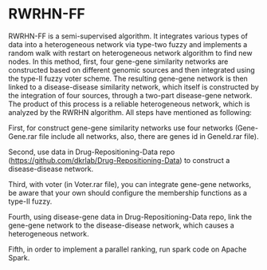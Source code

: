 # RWRHN-FF

RWRHN-FF is a semi-supervised algorithm. It integrates various types of data into a heterogeneous network via type-two fuzzy and implements a random walk with restart on heterogeneous network algorithm to find new nodes. In this method, first, four gene-gene similarity networks are constructed based on different genomic sources and then integrated using the type-II fuzzy voter scheme. The resulting gene-gene network is then linked to a disease-disease similarity network, which itself is constructed by the integration of four sources, through a two-part disease-gene network. The product of this process is a reliable heterogeneous network, which is analyzed by the RWRHN algorithm. All steps have mentioned as following:

First, for construct gene-gene similarity networks use four networks (Gene-Gene.rar file include all networks, also, there are genes id in GeneId.rar file).

Second, use data in Drug-Repositioning-Data repo (https://github.com/dkrlab/Drug-Repositioning-Data) to construct a disease-disease network.

Third, with voter (in Voter.rar file), you can integrate gene-gene networks, be aware that your own should configure the membership functions as a type-II fuzzy.

Fourth, using disease-gene data in Drug-Repositioning-Data repo, link the gene-gene network to the disease-disease network, which causes a heterogeneous network.

Fifth, in order to implement a parallel ranking, run spark code on Apache Spark.











